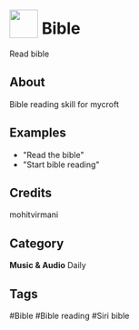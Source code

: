# <img src="https://raw.githack.com/FortAwesome/Font-Awesome/master/svgs/solid/bible.svg" card_color="#FD9E66" width="50" height="50" style="vertical-align:bottom"/> Bible
Read bible

## About
Bible reading skill for mycroft

## Examples
* "Read the bible"
* "Start bible reading"

## Credits
mohitvirmani

## Category
**Music & Audio**
Daily

## Tags
#Bible
#Bible reading
#Siri bible

